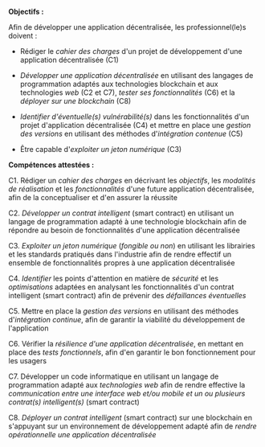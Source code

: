 **Objectifs :**

Afin de développer une application décentralisée, les professionnel(le)s doivent :

- Rédiger le *cahier des charges* d'un projet de développement d'une application décentralisée (C1)

- *Développer une application décentralisée* en utilisant des langages de programmation adaptés aux technologies blockchain et aux technologies *web* (C2 et C7), *tester ses fonctionnalités* (C6) et la *déployer sur une blockchain* (C8)

- *Identifier d'éventuelle(s) vulnérabilité(s)* dans les fonctionnalités d'un projet d'application décentralisée (C4) et mettre en place une *gestion des versions* en utilisant des méthodes d'*intégration contenue* (C5)

- Être capable d'*exploiter un jeton numérique* (C3)



**Compétences attestées :**

C1. Rédiger un *cahier des charges* en décrivant les *objectifs*, les *modalités de réalisation* et les *fonctionnalités* d'une future application décentralisée, afin de la conceptualiser et d'en assurer la réussite

C2. *Développer un contrat intelligent* (smart contract) en utilisant un langage de programmation adapté à une technologie blockchain afin de répondre au besoin de fonctionnalités d'une application décentralisée 

C3. *Exploiter un jeton numérique* (*fongible ou non*) en utilisant les librairies et les standards pratiqués dans l'industrie afin de rendre effectif un ensemble de fonctionnalités propres à une application décentralisée

C4. *Identifier* les points d'attention en matière de *sécurité* et les *optimisations* adaptées en analysant les fonctionnalités d'un contrat intelligent (smart contract) afin de prévenir des *défaillances éventuelles*

C5. Mettre en place la *gestion des versions* en utilisant des méthodes d'*intégration continue*, afin de garantir la viabilité du développement de l'application

C6. Vérifier la *résilience d'une application décentralisée*, en mettant en place des *tests fonctionnels*, afin d'en garantir le bon fonctionnement pour les usagers 

C7. Développer un code informatique en utilisant un langage de programmation adapté aux *technologies web* afin de rendre effective la *communication entre une interface web et/ou mobile et un ou plusieurs contrat(s) intelligent(s)* (smart contract)

C8. *Déployer un contrat intelligent* (smart contract) sur une blockchain en s'appuyant sur un environnement de développement adapté afin de *rendre opérationnelle une application décentralisée*